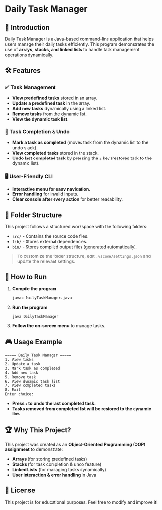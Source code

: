# Daily Task Manager

## 📌 Introduction
Daily Task Manager is a Java-based command-line application that helps users manage their daily tasks efficiently. This program demonstrates the use of **arrays, stacks, and linked lists** to handle task management operations dynamically.

## 🛠 Features
### ✅ Task Management
- **View predefined tasks** stored in an array.
- **Update a predefined task** in the array.
- **Add new tasks** dynamically using a linked list.
- **Remove tasks** from the dynamic list.
- **View the dynamic task list**.

### 🔄 Task Completion & Undo
- **Mark a task as completed** (moves task from the dynamic list to the undo stack).
- **View completed tasks** stored in the stack.
- **Undo last completed task** by pressing the `z` key (restores task to the dynamic list).

### 🖥 User-Friendly CLI
- **Interactive menu for easy navigation.**
- **Error handling** for invalid inputs.
- **Clear console after every action** for better readability.

## 📂 Folder Structure
This project follows a structured workspace with the following folders:
- `src/` - Contains the source code files.
- `lib/` - Stores external dependencies.
- `bin/` - Stores compiled output files (generated automatically).

> To customize the folder structure, edit `.vscode/settings.json` and update the relevant settings.

## 🚀 How to Run
1. **Compile the program**
   ```sh
   javac DailyTaskManager.java
   ```
2. **Run the program**
   ```sh
   java DailyTaskManager
   ```
3. **Follow the on-screen menu** to manage tasks.

## 🎮 Usage Example
```
===== Daily Task Manager =====
1. View tasks
2. Update a task
3. Mark task as completed
4. Add new task
5. Remove task
6. View dynamic task list
7. View completed tasks
8. Exit
Enter choice: 
```

- **Press `z` to undo the last completed task.**
- **Tasks removed from completed list will be restored to the dynamic list.**

## 🏆 Why This Project?
This project was created as an **Object-Oriented Programming (OOP) assignment** to demonstrate:
- **Arrays** (for storing predefined tasks)
- **Stacks** (for task completion & undo feature)
- **Linked Lists** (for managing tasks dynamically)
- **User interaction & error handling** in Java

## 📜 License
This project is for educational purposes. Feel free to modify and improve it!